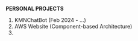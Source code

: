 **PERSONAL PROJECTS**

1. KMNChatBot (Feb 2024 - ...)
2. AWS Website (Component-based Architecture)
3. 
